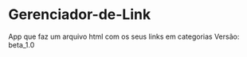 # Gerenciador-de-Link
 App que faz um arquivo html com os seus links em categorias
 Versão: beta_1.0
